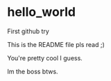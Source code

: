 # hello_world
First github try

This is the README file pls read ;)



You're pretty cool I guess.


Im the boss btws.
